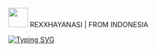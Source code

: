 <img height="40" src="https://raw.githubusercontent.com/innng/innng/master/assets/kyubey.gif"/> REXXHAYANASI |  FROM INDONESIA

[![Typing SVG](https://readme-typing-svg.herokuapp.com?size=30&duration=4500&color=51AAFF&lines=CODE+FREE+FOR+ALL+;GUNAKAN+DENGAN+BIJAK!!!;SELAMAT+DATANG+%F0%9F%92%95%F0%9F%8C%B9)](https://git.io/typing-svg)
